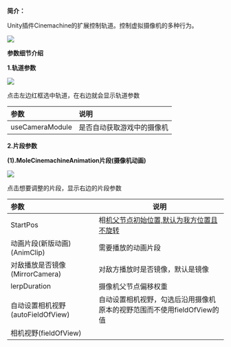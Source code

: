 **简介：**

Unity插件Cinemachine的扩展控制轨道。控制虚拟摄像机的多种行为。

![](https://cdn.nlark.com/yuque/0/2024/png/22817384/1713942866589-a9e6f6c8-f13d-4322-9b3c-084b1bd6aa32.png)

**参数细节介绍**

**1.轨道参数**

![](https://cdn.nlark.com/yuque/0/2024/png/22817384/1713942866801-cc5002e8-f9dc-4568-9af4-57f975911ece.png)

点击左边红框选中轨道，在右边就会显示轨道参数

| 参数 | 说明 |
| :--- | :--- |
| useCameraModule | 是否自动获取游戏中的摄像机 |


**2.片段参数**

**(1).MoleCinemachineAnimation片段(摄像机动画)**

![](https://cdn.nlark.com/yuque/0/2024/png/22817384/1713942867086-f846f73b-f36b-4ac2-92ea-c423b17b09eb.png)

点击想要调整的片段，显示右边的片段参数

| 参数 | 说明 |
| :--- | --- |
| StartPos | 相<u>机父节点初始位置,默认为我方位置且不旋转</u> |
| 动画片段(新版动画)(AnimClip) | 需要播放的动画片段 |
| 对敌播放是否镜像(MirrorCamera) | 对敌方播放时是否镜像，默认是镜像 |
| lerpDuration | 摄像机父节点偏移权重 |
| 自动设置相机视野(autoFieldOfView) | 自动设置相机视野，勾选后沿用摄像机原本的视野范围而不使用fieldOfView的值 |
| 相机视野(fieldOfView) |  |


